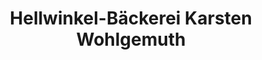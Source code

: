 ---
title: "Hellwinkel-Bäckerei Karsten Wohlgemuth"
url: /wolfsburg/hellwinkel-baeckerei-karsten-wohlgemuth/
shop: Bäckerei
---